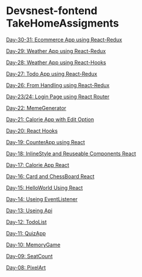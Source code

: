 # Devsnest-fontend TakeHomeAssigments

<a href="https://3i7bt.csb.app/" target="_blank">Day-30-31: Ecommerce App using React-Redux</a>

<a href="https://xt3rs.csb.app/" target="_blank">Day-29: Weather App using React-Redux</a>

<a href="https://o8ut1.csb.app/" target="_blank">Day-28: Weather App using React-Hooks</a>

<a href="https://b6p02.csb.app/" target="_blank">Day-27: Todo App using React-Redux</a>

<a href="https://zwenf.csb.app/" target="_blank">Day-26: From Handling using React-Redux</a>

<a href="https://3vq2h.csb.app/" target="_blank">Day-23/24: Login Page using React Router</a>

<a href="https://749c7.csb.app/" target="_blank">Day-22: MemeGenerator</a>

<a href="https://3bsr0.csb.app/" target="_blank">Day-21: Calorie App with Edit Option</a>

<a href="https://9xhwc.csb.app/" target="_blank">Day-20: React Hooks</a>

<a href="https://r68wz.csb.app/" target="_blank">Day-19: CounterApp using React</a>

<a href="https://blppt.csb.app/" target="_blank">Day-18: InlineStyle and Reuseable Components React</a>

<a href="https://9i65z.csb.app/" target="_blank">Day-17: Calorie App React</a>

<a href="https://k0cpi.csb.app/" target="_blank">Day-16: Card and ChessBoard React</a>

<a href="https://ybwse.csb.app/" target="_blank">Day-15: HelloWorld Using React</a>

<a href="https://bivas-biswas.github.io/Devsnest-fontend-Course/day-14/day14.html" target="_blank">Day-14: Useing EventListener</a>

<a href="https://bivas-biswas.github.io/Devsnest-fontend-Course/day-13/day13.html" target="_blank">Day-13: Useing Api</a>

<a href="https://bivas-biswas.github.io/Devsnest-fontend-Course/day-12/day12.html" target="_blank">Day-12: TodoList</a>

<a href="https://bivas-biswas.github.io/Devsnest-fontend-Course/day-11/day11.html" target="_blank">Day-11: QuizApp</a>

<a href="https://bivas-biswas.github.io/Devsnest-fontend-Course/day-10/day10.html" target="_blank">Day-10: MemoryGame</a>

<a href="https://bivas-biswas.github.io/Devsnest-fontend-Course/day-09/day9.html" target="_blank">Day-09: SeatCount</a>

<a href="https://bivas-biswas.github.io/Devsnest-fontend-Course/day-08/day8.html" target="_blank">Day-08: PixelArt</a>
